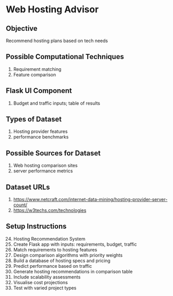# Web Hosting Advisor

## Objective
Recommend hosting plans based on tech needs

## Possible Computational Techniques
1. Requirement matching
2. Feature comparison

## Flask UI Component
1. Budget and traffic inputs; table of results

## Types of Dataset
1. Hosting provider features
2. performance benchmarks

## Possible Sources for Dataset
1. Web hosting comparison sites
2. server performance metrics

## Dataset URLs
1. https://www.netcraft.com/internet-data-mining/hosting-provider-server-count/
2. https://w3techs.com/technologies

## Setup Instructions
24. Hosting Recommendation System
1. Create Flask app with inputs: requirements, budget, traffic
2. Match requirements to hosting features
3. Design comparison algorithms with priority weights
4. Build a database of hosting specs and pricing
5. Predict performance based on traffic
6. Generate hosting recommendations in comparison table
7. Include scalability assessments
8. Visualise cost projections
9. Test with varied project types
